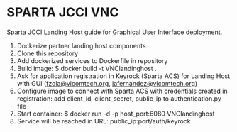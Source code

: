 # SPARTA JCCI VNC

Sparta JCCI Landing Host guide for Graphical User Interface deployment.

1. Dockerize partner landing host components
2. Clone this repository 
3. Add dockerized services to Dockerfile in repository
4. Build image: $ docker build -t VNClandinghost .
5. Ask for application registration in Keyrock (Sparta ACS) for Landing Host with GUI (fzola@vicomtech.org, jafernandez@vicomtech.org)
6. Configure image to connect with Sparta ACS with credentials created in registration: add client_id, client_secret, public_ip to authentication.py file
7. Start container: $ docker run -d -p host_port:6080 VNClandinghost
8. Service will be reached in URL: public_ip:port/auth/keyrock
